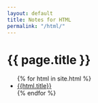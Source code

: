 ```yaml
---
layout: default
title: Notes for HTML
permalink: "/html/"
---
```


<h1>{{ page.title }}</h1>

<ul>
  {% for html in site.html %}
    <li>
      <a href="{{html.url}}">{{html.title}}</a>
    </li>
  {% endfor %}
</ul>
